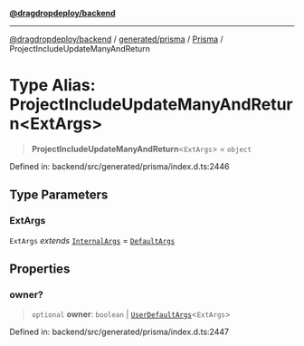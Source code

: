 [**@dragdropdeploy/backend**](../../../../../README.md)

***

[@dragdropdeploy/backend](../../../../../README.md) / [generated/prisma](../../../README.md) / [Prisma](../README.md) / ProjectIncludeUpdateManyAndReturn

# Type Alias: ProjectIncludeUpdateManyAndReturn\<ExtArgs\>

> **ProjectIncludeUpdateManyAndReturn**\<`ExtArgs`\> = `object`

Defined in: backend/src/generated/prisma/index.d.ts:2446

## Type Parameters

### ExtArgs

`ExtArgs` *extends* [`InternalArgs`](../../../runtime/library/type-aliases/InternalArgs.md) = [`DefaultArgs`](../../../runtime/library/type-aliases/DefaultArgs.md)

## Properties

### owner?

> `optional` **owner**: `boolean` \| [`UserDefaultArgs`](UserDefaultArgs.md)\<`ExtArgs`\>

Defined in: backend/src/generated/prisma/index.d.ts:2447
